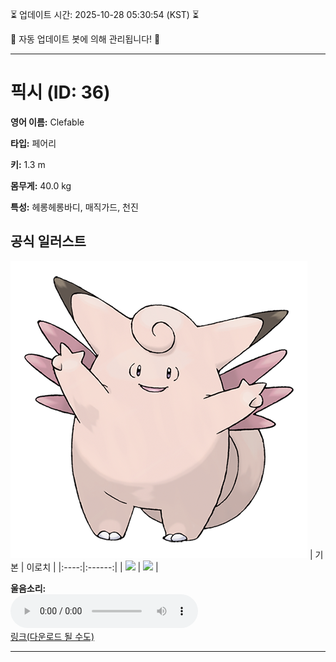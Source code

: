 
⏳ 업데이트 시간: 2025-10-28 05:30:54 (KST) ⏳

🤖 자동 업데이트 봇에 의해 관리됩니다! 🤖

---

# 픽시 (ID: 36)
**영어 이름:** Clefable

**타입:** 페어리

**키:** 1.3 m

**몸무게:** 40.0 kg

**특성:** 헤롱헤롱바디, 매직가드, 천진

## 공식 일러스트
![](https://raw.githubusercontent.com/PokeAPI/sprites/master/sprites/pokemon/other/official-artwork/36.png)
| 기본 | 이로치 |
|:----:|:------:|
| <img src="http://play.pokemonshowdown.com/sprites/ani/clefable.gif" width="200"> | <img src="http://play.pokemonshowdown.com/sprites/ani-shiny/clefable.gif" width="200"> |

**울음소리:**<br><audio controls src="https://raw.githubusercontent.com/PokeAPI/cries/main/cries/pokemon/latest/36.ogg"></audio><br> [링크(다운로드 될 수도)](https://raw.githubusercontent.com/PokeAPI/cries/main/cries/pokemon/latest/36.ogg)


---
